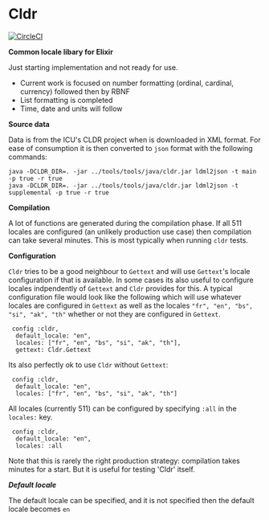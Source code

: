 # Cldr

[![CircleCI](https://circleci.com/gh/kipcole9/cldr.svg?style=shield)](https://circleci.com/gh/kipcole9/cldr)

**Common locale libary for Elixir**

Just starting implementation and not ready for use.

* Current work is focused on number formatting (ordinal, cardinal, currency) followed then by RBNF
* List formatting is completed
* Time, date and units will follow

**Source data**

Data is from the ICU's CLDR project when is downloaded in XML format.  For ease of consumption it is then converted to `json` format with the following commands:

    java -DCLDR_DIR=. -jar ../tools/tools/java/cldr.jar ldml2json -t main -p true -r true
    java -DCLDR_DIR=. -jar ../tools/tools/java/cldr.jar ldml2json -t supplemental -p true -r true
    
**Compilation**

A lot of functions are generated during the compilation phase.  If all 511 locales are configured (an unlikely production use case) then compilation can take several minutes.  This is most typically when running `cldr` tests.

**Configuration**

`Cldr` tries to be a good neighbour to `Gettext` and will use `Gettext`'s locale configuration if that is available.  In some cases its also useful to configure locales indpendently of `Gettext` and `Cldr` provides for this.  A typical configuration file would look like the following which will use whatever locales are configured in `Gettext` as well as the locales `"fr", "en", "bs", "si", "ak", "th"` whether or not they are configured in `Gettext`.

     config :cldr,
      default_locale: "en",
      locales: ["fr", "en", "bs", "si", "ak", "th"],
      gettext: Cldr.Gettext

Its also perfectly ok to use `Cldr` without `Gettext`:

     config :cldr,
      default_locale: "en",
      locales: ["fr", "en", "bs", "si", "ak", "th"]

All locales (currently 511) can be configured by specifying `:all` in the `locales:` key.

     config :cldr,
      default_locale: "en",
      locales: :all

Note that this is rarely the right production strategy: compilation takes minutes for a start.  But it is useful for testing 'Cldr' itself.

***Default locale***

The default locale can be specified, and it is not specified then the default locale becomes `en`
